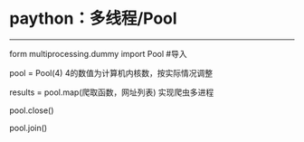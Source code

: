 # paython：多线程/Pool

***

form multiprocessing.dummy import Pool #导入

pool = Pool(4) 4的数值为计算机内核数，按实际情况调整

results = pool.map(爬取函数，网址列表) 实现爬虫多进程

pool.close()

pool.join()
